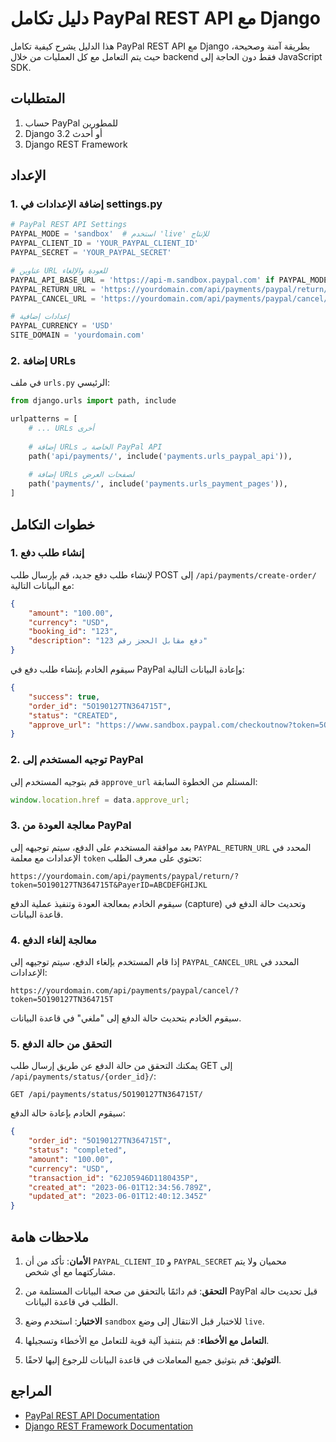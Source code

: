 # دليل تكامل PayPal REST API مع Django

هذا الدليل يشرح كيفية تكامل PayPal REST API مع Django بطريقة آمنة وصحيحة، حيث يتم التعامل مع كل العمليات من خلال backend فقط دون الحاجة إلى JavaScript SDK.

## المتطلبات

1. حساب PayPal للمطورين
2. Django 3.2 أو أحدث
3. Django REST Framework

## الإعداد

### 1. إضافة الإعدادات في settings.py

```python
# PayPal REST API Settings
PAYPAL_MODE = 'sandbox'  # استخدم 'live' للإنتاج
PAYPAL_CLIENT_ID = 'YOUR_PAYPAL_CLIENT_ID'
PAYPAL_SECRET = 'YOUR_PAYPAL_SECRET'

# عناوين URL للعودة والإلغاء
PAYPAL_API_BASE_URL = 'https://api-m.sandbox.paypal.com' if PAYPAL_MODE == 'sandbox' else 'https://api-m.paypal.com'
PAYPAL_RETURN_URL = 'https://yourdomain.com/api/payments/paypal/return/'
PAYPAL_CANCEL_URL = 'https://yourdomain.com/api/payments/paypal/cancel/'

# إعدادات إضافية
PAYPAL_CURRENCY = 'USD'
SITE_DOMAIN = 'yourdomain.com'
```

### 2. إضافة URLs

في ملف `urls.py` الرئيسي:

```python
from django.urls import path, include

urlpatterns = [
    # ... URLs أخرى
    
    # إضافة URLs الخاصة بـ PayPal API
    path('api/payments/', include('payments.urls_paypal_api')),
    
    # إضافة URLs لصفحات العرض
    path('payments/', include('payments.urls_payment_pages')),
]
```

## خطوات التكامل

### 1. إنشاء طلب دفع

لإنشاء طلب دفع جديد، قم بإرسال طلب POST إلى `/api/payments/create-order/` مع البيانات التالية:

```json
{
    "amount": "100.00",
    "currency": "USD",
    "booking_id": "123",
    "description": "دفع مقابل الحجز رقم 123"
}
```

سيقوم الخادم بإنشاء طلب دفع في PayPal وإعادة البيانات التالية:

```json
{
    "success": true,
    "order_id": "5O190127TN364715T",
    "status": "CREATED",
    "approve_url": "https://www.sandbox.paypal.com/checkoutnow?token=5O190127TN364715T"
}
```

### 2. توجيه المستخدم إلى PayPal

قم بتوجيه المستخدم إلى `approve_url` المستلم من الخطوة السابقة:

```javascript
window.location.href = data.approve_url;
```

### 3. معالجة العودة من PayPal

بعد موافقة المستخدم على الدفع، سيتم توجيهه إلى `PAYPAL_RETURN_URL` المحدد في الإعدادات مع معلمة `token` تحتوي على معرف الطلب:

```
https://yourdomain.com/api/payments/paypal/return/?token=5O190127TN364715T&PayerID=ABCDEFGHIJKL
```

سيقوم الخادم بمعالجة العودة وتنفيذ عملية الدفع (capture) وتحديث حالة الدفع في قاعدة البيانات.

### 4. معالجة إلغاء الدفع

إذا قام المستخدم بإلغاء الدفع، سيتم توجيهه إلى `PAYPAL_CANCEL_URL` المحدد في الإعدادات:

```
https://yourdomain.com/api/payments/paypal/cancel/?token=5O190127TN364715T
```

سيقوم الخادم بتحديث حالة الدفع إلى "ملغي" في قاعدة البيانات.

### 5. التحقق من حالة الدفع

يمكنك التحقق من حالة الدفع عن طريق إرسال طلب GET إلى `/api/payments/status/{order_id}/`:

```
GET /api/payments/status/5O190127TN364715T/
```

سيقوم الخادم بإعادة حالة الدفع:

```json
{
    "order_id": "5O190127TN364715T",
    "status": "completed",
    "amount": "100.00",
    "currency": "USD",
    "transaction_id": "62J05946D1180435P",
    "created_at": "2023-06-01T12:34:56.789Z",
    "updated_at": "2023-06-01T12:40:12.345Z"
}
```

## ملاحظات هامة

1. **الأمان**: تأكد من أن `PAYPAL_CLIENT_ID` و `PAYPAL_SECRET` محميان ولا يتم مشاركتهما مع أي شخص.

2. **التحقق**: قم دائمًا بالتحقق من صحة البيانات المستلمة من PayPal قبل تحديث حالة الطلب في قاعدة البيانات.

3. **الاختبار**: استخدم وضع `sandbox` للاختبار قبل الانتقال إلى وضع `live`.

4. **التعامل مع الأخطاء**: قم بتنفيذ آلية قوية للتعامل مع الأخطاء وتسجيلها.

5. **التوثيق**: قم بتوثيق جميع المعاملات في قاعدة البيانات للرجوع إليها لاحقًا.

## المراجع

- [PayPal REST API Documentation](https://developer.paypal.com/docs/api/overview/)
- [Django REST Framework Documentation](https://www.django-rest-framework.org/)
